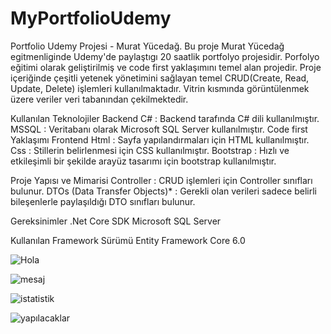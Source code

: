 # MyPortfolioUdemy

Portfolio Udemy Projesi - Murat Yücedağ. Bu proje Murat Yücedağ egitmenliginde Udemy'de paylaştıgı 20 saatlik portfolyo projesidir.
Porfolyo eğitimi olarak geliştirilmiş ve code first yaklaşımını temel alan projedir. Proje içeriğinde çeşitli yetenek yönetimini sağlayan temel CRUD(Create, Read, Update, Delete) işlemleri kullanılmaktadır. Vitrin kısmında görüntülenmek üzere veriler veri tabanından çekilmektedir.

Kullanılan Teknolojiler Backend C# : Backend tarafında C# dili kullanılmıştır. 
MSSQL : Veritabanı olarak Microsoft SQL Server kullanılmıştır. 
Code first Yaklaşımı Frontend Html : Sayfa yapılandırmaları için HTML kullanılmıştır. 
Css : Stillerin belirlenmesi için CSS kullanılmıştır. 
Bootstrap : Hızlı ve etkileşimli bir şekilde arayüz tasarımı için bootstrap kullanılmıştır.

Proje Yapısı ve Mimarisi Controller : CRUD işlemleri için Controller sınıfları bulunur.
DTOs (Data Transfer Objects)* : Gerekli olan verileri sadece belirli bileşenlerle paylaşıldığı DTO sınıfları bulunur.

Gereksinimler .Net Core SDK Microsoft SQL Server

Kullanılan Framework Sürümü Entity Framework Core 6.0

![Hola](https://github.com/user-attachments/assets/cb867736-45fa-4dbb-a9a4-997396df87a9)

![mesaj](https://github.com/user-attachments/assets/0f808bcd-6f5c-409d-829f-b7934c486d23)

![istatistik](https://github.com/user-attachments/assets/d953e7a8-84fb-4b6f-9aec-ce35b7c39470)

![yapılacaklar](https://github.com/user-attachments/assets/40134ffe-482d-4307-97ba-f51851e32326)
